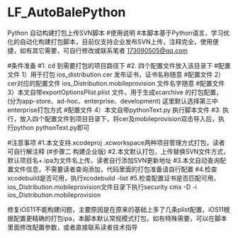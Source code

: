 # LF_AutoBalePython
Python 自动构建打包上传SVN脚本
#使用说明
#本脚本基于Python语言，学习优化的自动化构建打包脚本，目前仅支持企业发布SVN上传，注释完全，使用便捷，如有其它需要，可自行修改或联系笔者 173090505@qq.com

#条件准备
#1. cd 到需要打包的项目路径下
#2. 四个配置文件放入该目录下
#配置文件 1）用于打包 ios_distribution.cer 发布证书，证书名称随意
#配置文件 2）cer对应的配置文件 ios_Distribution.mobileprovision  文件名字随意
#配置文件 3）本文自带exportOptionsPlist.plist 文件，用于生成xcarchive 的打包配置，(分为app-store、ad-hoc、enterprise、development) 这里默认选择第三中enterprise打包方式
#配置文件 4）本文自带pythonText.py 执行脚本文件
#3. 执行，放入四个配置文件到项目目录下，将cer及mobileprovision双击导入后，执行python pythonText.py即可

#注意事项
#1.本文支持.xcodeproj  .xcworkspace两种项目管理方式打包，读者可自行解注释 (#步骤二 构建企业版)
#2.本文默认打包，上传替换SVN文件方式，默认项目名+.ipa为文件名上传，读者自行添加SVN更新地址
#3.本文自动查询配置文件信息，不需要读者查询添加，代码里面的打包准备请自行配置
#4.检查xcodebuild是否可用，执行xcodebuild -list
#5.检查配置证书是否匹配可用，ios_Distribution.mobileprovision文件目录下执行security cms -D -i  ios_Distribution.mobileprovision

修复iOS11不能构建问题，主要原因是在原来的基础上多了几条plist配置，iOS11根据配置更精确的打包ipa，本脚本默认常规模式打包，如有特殊需要，可以在脚本里面修改配置参数，或者直接联系读者技术指导
